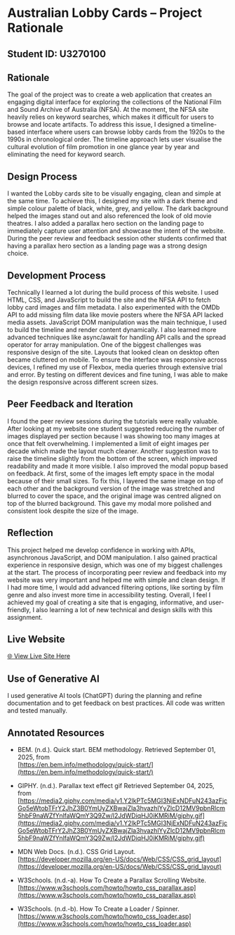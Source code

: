 # Australian Lobby Cards – Project Rationale

## Student ID: U3270100

## Rationale

The goal of the project was to create a web application that creates an engaging digital interface for exploring the collections of the National Film and Sound Archive of Australia (NFSA). At the moment, the NFSA site heavily relies on keyword searches, which makes it difficult for users to browse and locate artifacts. To address this issue, I designed a timeline-based interface where users can browse lobby cards from the 1920s to the 1990s in chronological order. The timeline approach lets user visualise the cultural evolution of film promotion in one glance year by year and eliminating the need for keyword search.

## Design Process

I wanted the Lobby cards site to be visually engaging, clean and simple at the same time. To achieve this, I designed my site with a dark theme and simple colour palette of black, white, grey, and yellow. The dark background helped the images stand out and also referenced the look of old movie theatres. I also added a parallax hero section on the landing page to immediately capture user attention and showcase the intent of the website. During the peer review and feedback session other students confirmed that having a parallax hero section as a landing page was a strong design choice. 

## Development Process

Technically I learned a lot during the build process of this website. I used HTML, CSS, and JavaScript to build the site and the NFSA API to fetch lobby card images and film metadata. I also experimented with the OMDb API to add missing film data like movie posters where the NFSA API lacked media assets. JavaScript DOM manipulation was the main technique, I used to build the timeline and render content dynamically. I also learned more advanced techniques like async/await for handling API calls and the spread operator for array manipulation.
One of the biggest challenges was responsive design of the site. Layouts that looked clean on desktop often became cluttered on mobile. To ensure the interface was responsive across devices, I refined my use of Flexbox, media queries through extensive trial and error. By testing on different devices and fine tuning, I was able to make the design responsive across different screen sizes. 

## Peer Feedback and Iteration

I found the peer review sessions during the tutorials were really valuable. After looking at my website one student suggested reducing the number of images displayed per section because I was showing too many images at once that felt overwhelming. I implemented a limit of eight images per decade which made the layout much cleaner. Another suggestion was to raise the timeline slightly from the bottom of the screen, which improved readability and made it more visible.
I also improved the modal popup based on feedback. At first, some of the images left empty space in the modal because of their small sizes. To fix this, I layered the same image on top of each other and the background version of the image was stretched and blurred to cover the space, and the original image was centred aligned on top of the blurred background. This gave my modal more polished and consistent look despite the size of the image.

## Reflection

This project helped me develop confidence in working with APIs, asynchronous JavaScript, and DOM manipulation. I also gained practical experience in responsive design, which was one of my biggest challenges at the start. The process of incorporating peer review and feedback into my website was very important and helped me with simple and clean design.
If I had more time, I would add advanced filtering options, like sorting by film genre and also invest more time in accessibility testing. Overall, I feel I achieved my goal of creating a site that is engaging, informative, and user-friendly, I also learning a lot of new technical and design skills with this assignment.

## Live Website

[🌐 View Live Site Here](https://jasmeens-sandbox.github.io/lobby-cards/)

## Use of Generative AI

I used generative AI tools (ChatGPT) during the planning and refine documentation and to get feedback on best practices. All code was written and tested manually. 


## Annotated Resources

- BEM. (n.d.). Quick start. BEM methodology. Retrieved September 01, 2025, from  
  [https://en.bem.info/methodology/quick-start/](https://en.bem.info/methodology/quick-start/)

- GIPHY. (n.d.). Parallax text effect gif  Retrieved September 04, 2025, from [https://media2.giphy.com/media/v1.Y2lkPTc5MGI3NjExNDFuN243azFjcGo5eWtobTFrY2JhZ3B0YmUyZXBwajZla3hvazhlYyZlcD12MV9pbnRlcm5hbF9naWZfYnlfaWQmY3Q9Zw/l2JdWDiqHJ0iKMRiM/giphy.gif](https://media2.giphy.com/media/v1.Y2lkPTc5MGI3NjExNDFuN243azFjcGo5eWtobTFrY2JhZ3B0YmUyZXBwajZla3hvazhlYyZlcD12MV9pbnRlcm5hbF9naWZfYnlfaWQmY3Q9Zw/l2JdWDiqHJ0iKMRiM/giphy.gif)

- MDN Web Docs. (n.d.). CSS Grid Layout. [https://developer.mozilla.org/en-US/docs/Web/CSS/CSS_grid_layout](https://developer.mozilla.org/en-US/docs/Web/CSS/CSS_grid_layout)

- W3Schools. (n.d.-a). How To Create a Parallax Scrolling Website. [https://www.w3schools.com/howto/howto_css_parallax.asp](https://www.w3schools.com/howto/howto_css_parallax.asp)

- W3Schools. (n.d.-b). How To Create a Loader / Spinner. [https://www.w3schools.com/howto/howto_css_loader.asp](https://www.w3schools.com/howto/howto_css_loader.asp)